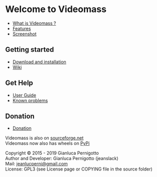 # Welcome to Videomass

* [What is Videomass ?](about.md)
* [Features](features.md)
* [Screenshot](screenshot.md)

## Getting started

* [Download and installation](download_installation.md)
* [Wiki](https://github.com/jeanslack/Videomass/wiki)

## Get Help
* [User Guide](videomass_use.md)
* [Known problems](known_problems.md)

## Donation
* [Donation](donation.md)

Videomass is also on [sourceforge.net](https://sourceforge.net/projects/videomass2/)   
Videomass now also has wheels on [PyPi](https://pypi.org/project/videomass/)   

Copyright © 2015 - 2019 Gianluca Pernigotto   
Author and Developer: Gianluca Pernigotto (jeanslack)  
Mail: <jeanlucperni@gmail.com>   
License: GPL3 (see License page or COPYING file in the source folder)


